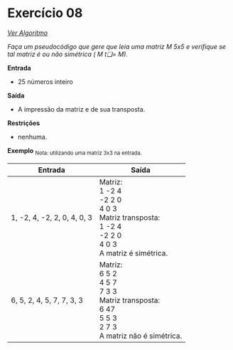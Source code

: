 # Exercício 08

[*Ver Algoritmo*](Algoritmo08.md)

 *Faça um pseudocódigo que gere que leia uma matriz M 5x5 e verifique se tal
matriz é ou não simétrica ( M t❑= M).*

**Entrada**

- 25 números inteiro

**Saída**

- A impressão da matriz e de sua transposta.

**Restrições**

- nenhuma.

**Exemplo**
<sub>Nota: utilizando uma matriz 3x3 na entrada.

| Entrada | Saída |
|-|-|
|1, -2, 4, -2, 2, 0, 4, 0, 3 | Matriz:<br>1	-2	 4<br>-2	 2 0<BR> 4 0 3<BR>Matriz transposta:<br>1 -2 4<br>-2 2 0<BR>4 0 3<br>A matriz é simétrica.|
|6, 5, 2, 4, 5, 7, 7, 3, 3|Matriz:<br>6 5 2<BR>4 5 7<BR>7 3 3<br>Matriz transposta:<BR>6 47<BR>5 5 3<BR>2 7 3<br> A matriz não é simétrica.


